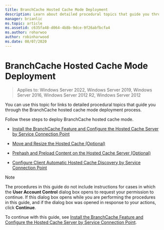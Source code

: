 ```yaml
---
title: BranchCache Hosted Cache Mode Deployment
description: Learn about detailed procedural topics that guide you through the BranchCache hosted cache mode deployment process.
manager: brianlic
ms.topic: article
ms.assetid: c635fa48-d064-4b8b-9dce-9f26abfbcfa4
ms.author: roharwoo
author: robinharwood
ms.date: 08/07/2020
---
```


# BranchCache Hosted Cache Mode Deployment

>Applies to: Windows Server 2022, Windows Server 2019, Windows Server 2016, Windows Server 2012 R2, Windows Server 2012

You can use this topic for links to detailed procedural topics that guide you through the BranchCache hosted cache mode deployment process.

Follow these steps to deploy BranchCache hosted cache mode.

- [Install the BranchCache Feature and Configure the Hosted Cache Server by Service Connection Point](5-Bc-Feature-Scp.md)

- [Move and Resize the Hosted Cache &#40;Optional&#41;](6-Bc-Move-Resize-Cache.md)

- [Prehash and Preload Content on the Hosted Cache Server &#40;Optional&#41;](7-Bc-Prehash-Preload.md)

- [Configure Client Automatic Hosted Cache Discovery by Service Connection Point](10-Bc-Client-By-Scp.md)

>[!NOTE]
>The procedures in this guide do not include instructions for cases in which the **User Account Control** dialog box opens to request your permission to continue. If this dialog box opens while you are performing the procedures in this guide, and if the dialog box was opened in response to your actions, click **Continue**.

To continue with this guide, see [Install the BranchCache Feature and Configure the Hosted Cache Server by Service Connection Point](5-Bc-Feature-Scp.md).
